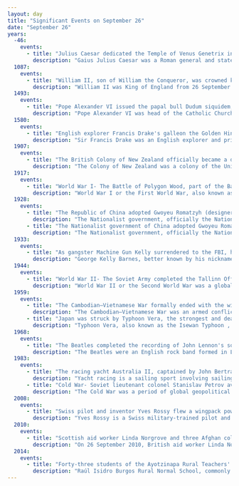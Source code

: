 ```yaml
---
layout: day
title: "Significant Events on September 26"
date: "September 26"
years:
  -46:
    events:
      - title: "Julius Caesar dedicated the Temple of Venus Genetrix in Rome to Venus, the mythical ancestor of his family."
        description: "Gaius Julius Caesar was a Roman general and statesman. A member of the First Triumvirate, Caesar led the Roman armies in the Gallic Wars before defeating his political rival Pompey in a civil war, and subsequently became dictator from 49 BC until his assassination in 44 BC. He played a critical role in the events that led to the demise of the Roman Republic and the rise of the Roman Empire."
  1087:
    events:
      - title: "William II, son of William the Conqueror, was crowned king of England."
        description: "William II was King of England from 26 September 1087 until his death in 1100, with powers over Normandy and influence in Scotland. He was less successful in extending control into Wales. The third son of William the Conqueror, he is commonly referred to as William Rufus, perhaps because of his ruddy appearance or, more likely, due to having red hair."
  1493:
    events:
      - title: "Pope Alexander VI issued the papal bull Dudum siquidem, one of the Bulls of Donation, marking the beginning of the Spanish colonization of the Americas."
        description: "Pope Alexander VI was head of the Catholic Church and ruler of the Papal States from 11 August 1492 until his death in 1503. Born into the prominent Borgia family in Xàtiva in the Kingdom of Valencia under the Crown of Aragon, Rodrigo studied law at the University of Bologna. He was ordained deacon and made a cardinal in 1456 after the election of his uncle as Pope Callixtus III, and a year later he became vice-chancellor of the Catholic Church. He proceeded to serve in the Curia under the next four popes, acquiring significant influence and wealth in the process. In 1492, Rodrigo was elected pope, taking the name Alexander VI."
  1580:
    events:
      - title: "English explorer Francis Drake's galleon the Golden Hind (replica pictured) sailed into Plymouth, completing his circumnavigation of the globe."
        description: "Sir Francis Drake was an English explorer and privateer best known for his circumnavigation of the world in a single expedition between 1577 and 1580. This was the first English circumnavigation, and second circumnavigation overall. He is also known for participating in the early English slaving voyages of his cousin, Sir John Hawkins, and John Lovell. Having started as a simple seaman, in 1588 he was part of the fight against the Spanish Armada as a vice-admiral."
  1907:
    events:
      - title: "The British Colony of New Zealand officially became a dominion to reflect its political independence since the 1850s."
        description: "The Colony of New Zealand was a colony of the United Kingdom from 1841 to 1907. British authority was vested in a governor. The colony had three successive capitals- Okiato in 1841; Auckland from 1841 to 1865; and Wellington from 1865. Following the New Zealand Constitution Act 1852, the colony became a Crown colony with its first elected parliament in 1853. Responsible self-government was established in 1856 with the governor being required to act on the advice of his ministers. In 1907, the colony became the Dominion of New Zealand within the British Empire."
  1917:
    events:
      - title: "World War I- The Battle of Polygon Wood, part of the Battle of Passchendaele, began near Ypres, Belgium."
        description: "World War I or the First World War, also known as the Great War, was a global conflict between two coalitions- the Allies and the Central Powers. Fighting took place mainly in Europe and the Middle East, as well as in parts of Africa and the Asia-Pacific, and in Europe was characterised by trench warfare; the widespread use of artillery, machine guns, and chemical weapons (gas); and the introductions of tanks and aircraft. World War I was one of the deadliest conflicts in history, resulting in an estimated 10 million military dead and more than 20 million wounded, plus some 10 million civilian dead from causes including genocide. The movement of large numbers of people was a major factor in the deadly Spanish flu pandemic."
  1928:
    events:
      - title: "The Republic of China adopted Gwoyeu Romatzyh (designer pictured) as the official system for romanization of Mandarin Chinese."
        description: "The Nationalist government, officially the National Government of the Republic of China, refers to the government of the Republic of China from 1 July 1925 to 20 May 1948, led by the nationalist Kuomintang (KMT) party."
      - title: "The Nationalist government of China adopted Gwoyeu Romatzyh as the official system for the romanization of Mandarin Chinese."
        description: "The Nationalist government, officially the National Government of the Republic of China, refers to the government of the Republic of China from 1 July 1925 to 20 May 1948, led by the nationalist Kuomintang (KMT) party."
  1933:
    events:
      - title: "As gangster Machine Gun Kelly surrendered to the FBI, he supposedly shouted 'Don't shoot, G-Men!', which became a nickname for FBI agents."
        description: "George Kelly Barnes, better known by his nickname 'Machine Gun Kelly', was an American gangster from Memphis, Tennessee, active during the Prohibition era. His nickname came from his favorite weapon, a Thompson submachine gun. He is best known for the kidnapping of oil tycoon and businessman Charles F. Urschel in July 1933, from which he and his gang collected a $200,000 ransom. Urschel had collected and left considerable evidence that assisted the subsequent FBI investigation, which eventually led to Kelly's arrest in Memphis on September 26, 1933. His crimes also included bootlegging and armed robbery."
  1944:
    events:
      - title: "World War II- The Soviet Army completed the Tallinn Offensive, driving German forces out of Estonia."
        description: "World War II or the Second World War was a global conflict between two coalitions- the Allies and the Axis powers. Nearly all of the world's countries participated, with many nations mobilising all resources in pursuit of total war. Tanks and aircraft played major roles, enabling the strategic bombing of cities and delivery of the first and only nuclear weapons ever used in war. World War II was the deadliest conflict in history, resulting in 70 to 85 million deaths, more than half of which were civilians. Millions died in genocides, including the Holocaust, and by massacres, starvation, and disease. After the Allied victory, Germany, Austria, Japan, and Korea were occupied, and German and Japanese leaders were tried for war crimes."
  1959:
    events:
      - title: "The Cambodian–Vietnamese War formally ended with the withdrawal of Vietnamese forces from the People's Republic of Kampuchea, a client state it had implemented to overthrow Democratic Kampuchea and the Khmer Rouge."
        description: "The Cambodian–Vietnamese War was an armed conflict between Democratic Kampuchea, controlled by Pol Pot's Khmer Rouge, and the Socialist Republic of Vietnam. The war began with repeated attacks by the Kampuchea Revolutionary Army on the southwestern border of Vietnam, particularly the Ba Chúc massacre which resulted in the deaths of over 3,000 Vietnamese civilians. On 23 December 1978, 10 out of 19 of the Khmer Rouge's military divisions opened fire along the border with Vietnam with the goal of invading the Vietnamese provinces of Đồng Tháp, An Giang and Kiên Giang. On 25 December 1978, Vietnam launched a full-scale invasion of Kampuchea, occupying the country in two weeks and removing the government of the Communist Party of Kampuchea from power. In doing so, Vietnam put an ultimate stop to the Cambodian genocide, which had most likely killed between 1.2 million and 2.8 million people—or between 13 and 30 percent of the country's population. On 7 January 1979, the Vietnamese captured Phnom Penh, which forced Pol Pot and the Khmer Rouge to retreat back into the jungle near the border with Thailand."
      - title: "Japan was struck by Typhoon Vera, the strongest and deadliest typhoon on record to make landfall on the country, causing damage in excess of US$261 million and more than 5,000 deaths."
        description: "Typhoon Vera, also known as the Isewan Typhoon , was an exceptionally intense tropical cyclone that struck Japan in September 1959, becoming the strongest and deadliest typhoon on record to make landfall on the country, as well as the only one to do so as a Category 5 equivalent storm. The storm's intensity resulted in catastrophic damage of unparalleled severity and extent, and was a major setback to the Japanese economy, which was still recovering from World War II. In the aftermath of Vera, Japan's disaster management and relief systems were significantly reformed, and the typhoon's effects would set a benchmark for future storms striking the country."
  1968:
    events:
      - title: "The Beatles completed the recording of John Lennon's song 'Happiness Is a Warm Gun', regarded by all the band members as their favourite on the album The Beatles."
        description: "The Beatles were an English rock band formed in Liverpool in 1960. The core lineup of the band comprised John Lennon, Paul McCartney, George Harrison and Ringo Starr. They are widely regarded as the most influential band in Western popular music and were integral to the development of 1960s counterculture and the recognition of popular music as an art form. Rooted in skiffle, beat and 1950s rock 'n' roll, their sound incorporated elements of classical music and traditional pop in innovative ways. The band also explored music styles ranging from folk and Indian music to psychedelia and hard rock. As pioneers in recording, songwriting and artistic presentation, the Beatles revolutionised many aspects of the music industry and were often publicised as leaders of the era's youth and sociocultural movements."
  1983:
    events:
      - title: "The racing yacht Australia II, captained by John Bertrand, won the America's Cup and ended the New York Yacht Club's 132-year defence of the trophy."
        description: "Yacht racing is a sailing sport involving sailing yachts and larger sailboats, as distinguished from dinghy racing, which involves open boats. It is composed of multiple yachts, in direct competition, racing around a course marked by buoys or other fixed navigational devices or racing longer distances across open water from point-to-point. It can involve a series of races with buoy racing or multiple legs when point-to-point racing."
      - title: "Cold War- Soviet lieutenant colonel Stanislav Petrov averted a potential nuclear war by identifying as a false alarm signals that appeared to indicate an impending U.S. missile attack."
        description: "The Cold War was a period of global geopolitical rivalry between the United States (US) and the Soviet Union (USSR) and their respective allies, the capitalist Western Bloc and communist Eastern Bloc, which lasted from 1947 until the dissolution of the Soviet Union in 1991. The term cold war is used because there was no direct fighting between the two superpowers, though each supported opposing sides in regional conflicts known as proxy wars. In addition to the struggle for ideological and economic influence and an arms race in both conventional and nuclear weapons, the Cold War was expressed through technological rivalries such as the Space Race, espionage, propaganda campaigns, embargoes, and sports diplomacy."
  2008:
    events:
      - title: "Swiss pilot and inventor Yves Rossy flew a wingpack powered by jet engines across the English Channel."
        description: "Yves Rossy is a Swiss military-trained pilot and an aviation enthusiast. He is known as the inventor of a series of experimental individual jet packs, the latest using carbon-fiber wings for flight. Often referred to as 'Jetman', Rossy has sometimes tested and presented new versions of his jetpacks in high-profile events staged around the world."
  2010:
    events:
      - title: "Scottish aid worker Linda Norgrove and three Afghan colleagues were kidnapped by members of the Taliban in Kunar Province, Afghanistan."
        description: "On 26 September 2010, British aid worker Linda Norgrove and three Afghan colleagues were kidnapped by members of the Taliban in the Kunar Province of eastern Afghanistan. She was working in the country as regional director for Development Alternatives Incorporated, a contractor for US and other government agencies. The group were taken to the nearby Dewegal Valley area. United States and Afghan forces began a search of the area, placing roadblocks to prevent the group from being moved east into Pakistan."
  2014:
    events:
      - title: "Forty-three students of the Ayotzinapa Rural Teachers' College in Iguala, Mexico, were kidnapped and probably later killed."
        description: "Raúl Isidro Burgos Rural Normal School, commonly known as the Ayotzinapa Rural Normal School, is a men's normal school, located in the municipality of Tixtla, Guerrero, Mexico. The school is part of the rural teacher's education system that was created as part of an ambitious mass education plan implemented by the state in the 1920s. Moisés Sáenz was the head of the Secretariat of Public Education at the time of the school's creation. The project for rural teachers' normal schools had a strong component of social transformation, which has made it a hotbed for social movements. In that sense, Ayotzinapa Rural Normal School is where important figures such as Lucio Cabañas Barrientos and Genaro Vázquez Rojas were educated and later on led important guerrilla movements in the state of Guerrero during the 20th century."
---
```

